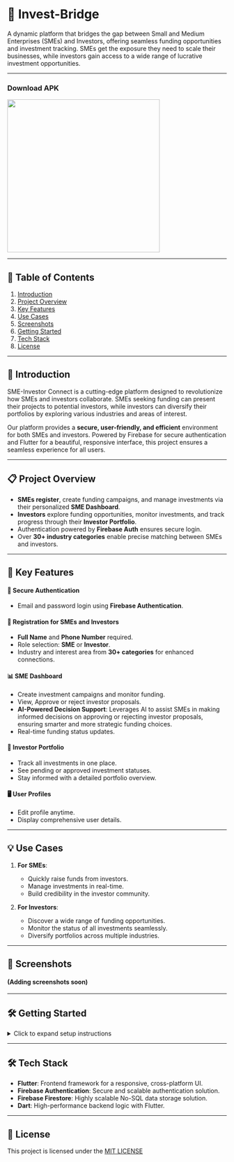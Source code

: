 # 🚀 Invest-Bridge

A dynamic platform that bridges the gap between Small and Medium Enterprises (SMEs) and Investors, offering seamless funding opportunities and investment tracking. SMEs get the exposure they need to scale their businesses, while investors gain access to a wide range of lucrative investment opportunities.

---

### Download APK

<a href="https://github.com/chetanr25/invest-bridge/raw/refs/heads/main/apk_file/app-release.apk">
<img src="https://camo.githubusercontent.com/2b0b605d77141fd0ff5f5aa8159f6121c4d4bd213d5ee2aba1753d678faaf28c/68747470733a2f2f692e6962622e636f2f71306d6463345a2f6765742d69742d6f6e2d6769746875622e706e67" width=350/>
</a>

---

## 📑 Table of Contents

1. [Introduction](#-introduction)
2. [Project Overview](#-project-overview)
3. [Key Features](#-key-features)
4. [Use Cases](#-use-cases)
5. [Screenshots](#-screenshots)
6. [Getting Started](#-getting-started)
7. [Tech Stack](#-tech-stack)
8. [License](#-license)

---

## 🌟 Introduction

SME-Investor Connect is a cutting-edge platform designed to revolutionize how SMEs and investors collaborate. SMEs seeking funding can present their projects to potential investors, while investors can diversify their portfolios by exploring various industries and areas of interest.

Our platform provides a **secure, user-friendly, and efficient** environment for both SMEs and investors. Powered by Firebase for secure authentication and Flutter for a beautiful, responsive interface, this project ensures a seamless experience for all users.

---

## 📋 Project Overview

- **SMEs register**, create funding campaigns, and manage investments via their personalized **SME Dashboard**.
- **Investors** explore funding opportunities, monitor investments, and track progress through their **Investor Portfolio**.
- Authentication powered by **Firebase Auth** ensures secure login.
- Over **30+ industry categories** enable precise matching between SMEs and investors.

---

## 🚀 Key Features

#### 🔐 Secure Authentication

- Email and password login using **Firebase Authentication**.

#### 🏢 Registration for SMEs and Investors

- **Full Name** and **Phone Number** required.
- Role selection: **SME** or **Investor**.
- Industry and interest area from **30+ categories** for enhanced connections.

#### 📊 SME Dashboard

- Create investment campaigns and monitor funding.
- View, Approve or reject investor proposals.
- **AI-Powered Decision Support**: Leverages AI to assist SMEs in making informed decisions on approving or rejecting investor proposals, ensuring smarter and more strategic funding choices.
- Real-time funding status updates.

#### 💼 Investor Portfolio

- Track all investments in one place.
- See pending or approved investment statuses.
- Stay informed with a detailed portfolio overview.

#### 🖥️ User Profiles

- Edit profile anytime.
- Display comprehensive user details.

---

## 💡 Use Cases

1. **For SMEs**:

   - Quickly raise funds from investors.
   - Manage investments in real-time.
   - Build credibility in the investor community.

2. **For Investors**:
   - Discover a wide range of funding opportunities.
   - Monitor the status of all investments seamlessly.
   - Diversify portfolios across multiple industries.

---

## 📸 Screenshots

#### (Adding screenshots soon)

---

## 🛠 Getting Started

<details>
<summary>Click to expand setup instructions</summary>

### Prerequisites

Ensure you have the following installed:

- **Flutter**: [Install Flutter](https://flutter.dev/docs/get-started/install)
- **Firebase CLI**: [Set up Firebase](https://firebase.google.com/docs/cli)
- **Git**: [Download Git](https://git-scm.com/downloads)

### Setup Steps

1. **Clone the Repository**:

   ```bash
   git clone https://github.com/chetanr25/invest-bridge.git
   cd invest-bridge
   ```

2. **Install Dependencies**:

   ```bash
   flutter pub get
   ```

3. **Setup Firebase**:

   - Follow [Firebase Setup Guide](https://firebase.google.com/docs/flutter/setup) to connect your project to Firebase.

4. **API Key Configuration**:

   - Obtain your **Gemini API Key** and create a `.env` file.
   - Use `.env.example` as a template:
     ```bash
     cp .env.example .env
     ```
   - Add your API key to the `.env` file:
     ```env
     GEMINI_API_KEY=your_api_key_here
     ```

5. **Run the App**:
   ```bash
   flutter run
   ```

</details>

---

## 🛠 Tech Stack

- **Flutter**: Frontend framework for a responsive, cross-platform UI.
- **Firebase Authentication**: Secure and scalable authentication solution.
- **Firebase Firestore**: Highly scalable No-SQL data storage solution.
- **Dart**: High-performance backend logic with Flutter.

---

## 📜 License

This project is licensed under the [MIT LICENSE](LICENSE)
